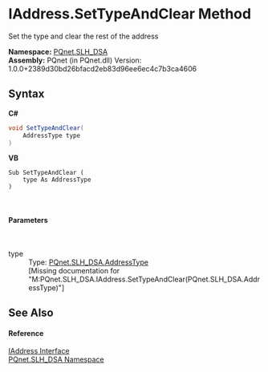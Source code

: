 # IAddress.SetTypeAndClear Method 
 

Set the type and clear the rest of the address

**Namespace:**&nbsp;<a href="5a51e981-67fd-0177-2098-034d6071509d">PQnet.SLH_DSA</a><br />**Assembly:**&nbsp;PQnet (in PQnet.dll) Version: 1.0.0+2389d30bd26bfacd2eb83d96ee6ec4c7b3ca4606

## Syntax

**C#**<br />
``` C#
void SetTypeAndClear(
	AddressType type
)
```

**VB**<br />
``` VB
Sub SetTypeAndClear ( 
	type As AddressType
)
```

<br />

#### Parameters
&nbsp;<dl><dt>type</dt><dd>Type: <a href="a16fab0f-f08e-f544-d281-299584aab148">PQnet.SLH_DSA.AddressType</a><br />\[Missing <param name="type"/> documentation for "M:PQnet.SLH_DSA.IAddress.SetTypeAndClear(PQnet.SLH_DSA.AddressType)"\]</dd></dl>

## See Also


#### Reference
<a href="37b4112a-fbe1-f0a6-708e-bc13cec344c3">IAddress Interface</a><br /><a href="5a51e981-67fd-0177-2098-034d6071509d">PQnet.SLH_DSA Namespace</a><br />